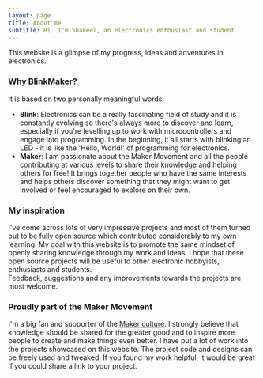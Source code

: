 ```yaml
---
layout: page
title: About me
subtitle: Hi. I'm Shakeel, an electronics enthusiast and student.
---
```


This website is a glimpse of my progress, ideas and adventures in electronics.  

### Why BlinkMaker?
It is based on two personally meaningful words:
* **Blink**: Electronics can be a really fascinating field of study and it is constantly evolving so there's always more to discover and learn, especially if you're levelling up to work with microcontrollers and engage into programming. In the beginning, it all starts with blinking an LED - it is like the 'Hello, World!' of programming for electronics.  
* **Maker**: I am passionate about the Maker Movement and all the people contributing at various levels to share their knowledge and helping others for free! It brings together people who have the same interests and helps others discover something that they might want to get involved or feel encouraged to explore on their own.

### My inspiration
I've come across lots of very impressive projects and most of them turned out to be fully open source which contributed considerably to my own learning. My goal with this website is to promote the same mindset of openly sharing knowledge through my work and ideas. I hope that these open source projects will be useful to other electronic hobbyists, enthusiasts and students.  
Feedback, suggestions and any improvements towards the projects are most welcome.

### Proudly part of the Maker Movement
I'm a big fan and supporter of the [Maker culture](https://en.wikipedia.org/wiki/Maker_culture). I strongly believe that knowledge should be shared for the greater good and to inspire more people to create and make things even better. I have put a lot of work into the projects showcased on this website. The project code and designs can be freely used and tweaked. If you found my work helpful, it would be great if you could share a link to your project.

